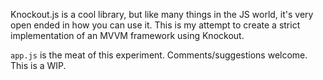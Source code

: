 Knockout.js is a cool library, but like many things in the JS world, it's very open ended in how you can use it. This is my attempt to create a strict implementation of an MVVM framework using Knockout.


`app.js` is the meat of this experiment. Comments/suggestions welcome. This is a WIP.